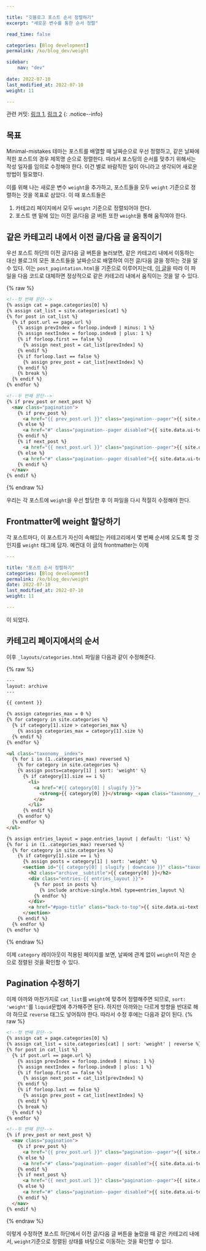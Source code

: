 ```yaml
---

title: "깃블로그 포스트 순서 정렬하기"
excerpt: "새로운 변수를 통한 순서 정렬"

read_time: false

categories: [Blog development]
permalink: /ko/blog_dev/weight

sidebar: 
    nav: "dev"
    
date: 2022-07-10
last_modified_at: 2022-07-10
weight: 11

---
```


관련 커밋: [링크 1](https://github.com/math-jh/math-jh.github.io/commit/88168de8c4a4d593573f8ae2c59d4be81b344f6f), [링크 2](https://github.com/math-jh/math-jh.github.io/commit/c560c2e91c175aaf60d38a64df6bc4247aff220c)
{: .notice--info}

## 목표

Minimal-mistakes 테마는 포스트를 배열할 때 날짜순으로 우선 정렬하고, 같은 날짜에 적힌 포스트의 경우 제목명 순으로 정렬한다. 따라서 포스팅의 순서를 맞추기 위해서는 작성 일자를 임의로 수정해야 한다. 이건 별로 바람직한 일이 아니라고 생각되어 새로운 방법이 필요했다. 

이를 위해 나는 새로운 변수 `weight`을 추가하고, 포스트들을 모두 `weight` 기준으로 정렬하는 것을 목표로 삼았다. 이 때 포스트들은

1. 카테고리 페이지에서 모두 `weight` 기준으로 정렬되어야 한다.
2. 포스트 맨 밑에 있는 이전 글/다음 글 버튼 또한 `weight`을 통해 움직여야 한다.

## 같은 카테고리 내에서 이전 글/다음 글 움직이기

우선 포스트 하단의 이전 글/다음 글 버튼을 눌러보면, 같은 카테고리 내에서 이동하는 대신 블로그의 모든 포스트들을 날짜순으로 배열하여 이전 글/다음 글을 정하는 것을 알 수 있다. 이는 `post_pagintation.html`을 기준으로 이루어지는데, [이 글](https://ansohxxn.github.io/blog/prevnext/)을 따라 이 파일을 다음 코드로 대체하면 정상적으로 같은 카테고리 내에서 움직이는 것을 알 수 있다.

{% raw %}
```html
<!--첫 번째 문단-->
{% assign cat = page.categories[0] %}
{% assign cat_list = site.categories[cat] %}
{% for post in cat_list %}
  {% if post.url == page.url %}
    {% assign prevIndex = forloop.index0 | minus: 1 %}
    {% assign nextIndex = forloop.index0 | plus: 1 %}
    {% if forloop.first == false %}
      {% assign next_post = cat_list[prevIndex] %}
    {% endif %}
    {% if forloop.last == false %}
      {% assign prev_post = cat_list[nextIndex] %}
    {% endif %}
    {% break %}
  {% endif %}
{% endfor %}

<!--두 번째 문단-->
{% if prev_post or next_post %}
  <nav class="pagination">
    {% if prev_post %}
      <a href="{{ prev_post.url }}" class="pagination--pager">{{ site.data.ui-text[site.locale].pagination_previous | default: "Previous" }}</a>
    {% else %}
      <a href="#" class="pagination--pager disabled">{{ site.data.ui-text[site.locale].pagination_previous | default: "Previous" }}</a>
    {% endif %}
    {% if next_post %}
      <a href="{{ next_post.url }}" class="pagination--pager">{{ site.data.ui-text[site.locale].pagination_next | default: "Next" }}</a>
    {% else %}
      <a href="#" class="pagination--pager disabled">{{ site.data.ui-text[site.locale].pagination_next | default: "Next" }}</a>
    {% endif %}
  </nav>
{% endif %}
```
{% endraw %}

우리는 각 포스트에 `weight`을 우선 할당한 후 이 파일을 다시 적절히 수정해야 한다.

## Frontmatter에 weight 할당하기

각 포스트마다, 이 포스트가 자신이 속해있는 카테고리에서 몇 번째 순서에 오도록 할 것인지를 `weight` 태그에 담자. 예컨대 이 글의 frontmatter는 이제 

```yml
---

title: "포스트 순서 정렬하기"
categories: [Blog development]
permalink: /ko/blog_dev/weight
date: 2022-07-10
last_modified_at: 2022-07-10
weight: 11

---
```
이 되었다.

## 카테고리 페이지에서의 순서

이후 `_layouts/categories.html` 파일을 다음과 같이 수정해준다. 

{% raw %}
```html
---
layout: archive
---

{{ content }}

{% assign categories_max = 0 %}
{% for category in site.categories %}
  {% if category[1].size > categories_max %}
    {% assign categories_max = category[1].size %}
  {% endif %}
{% endfor %}

<ul class="taxonomy__index">
  {% for i in (1..categories_max) reversed %}
    {% for category in site.categories %}
    {% assign posts=category[1] | sort: 'weight' %}
      {% if category[1].size == i %}
        <li>
          <a href="#{{ category[0] | slugify }}">
            <strong>{{ category[0] }}</strong> <span class="taxonomy__count">{{ i }}</span>
          </a>
        </li>
      {% endif %}
    {% endfor %}
  {% endfor %}
</ul>

{% assign entries_layout = page.entries_layout | default: 'list' %}
{% for i in (1..categories_max) reversed %}
  {% for category in site.categories %}
    {% if category[1].size == i %}
      {% assign posts = category[1] | sort: 'weight' %}
      <section id="{{ category[0] | slugify | downcase }}" class="taxonomy__section">
        <h2 class="archive__subtitle">{{ category[0] }}</h2>
        <div class="entries-{{ entries_layout }}">
          {% for post in posts %}
            {% include archive-single.html type=entries_layout %}
          {% endfor %}
        </div>
        <a href="#page-title" class="back-to-top">{{ site.data.ui-text[site.locale].back_to_top | default: 'Back to Top' }} &uarr;</a>
      </section>
    {% endif %}
  {% endfor %}
{% endfor %}
```
{% endraw %}

이제 `category` 레이아웃이 적용된 페이지를 보면, 날짜에 관계 없이 `weight`이 작은 순으로 정렬된 것을 확인할 수 있다.

## Pagination 수정하기

이제 아까와 마찬가지로 `cat_list`를 `weight`에 맞추어 정렬해주면 되므로, `sort: 'weight'`를 `liquid`문법에 추가해주면 된다. 하지만 아까와는 다르게 방향을 반대로 해야 하므로 `reverse` 태그도 넣어줘야 한다. 따라서 수정 후에는 다음과 같이 된다.
{% raw %}
```html
<!--첫 번째 문단-->
{% assign cat = page.categories[0] %}
{% assign cat_list = site.categories[cat] | sort: 'weight' | reverse %}
{% for post in cat_list %}
  {% if post.url == page.url %}
    {% assign prevIndex = forloop.index0 | minus: 1 %}
    {% assign nextIndex = forloop.index0 | plus: 1 %}
    {% if forloop.first == false %}
      {% assign next_post = cat_list[prevIndex] %}
    {% endif %}
    {% if forloop.last == false %}
      {% assign prev_post = cat_list[nextIndex] %}
    {% endif %}
    {% break %}
  {% endif %}
{% endfor %}

<!--두 번째 문단-->
{% if prev_post or next_post %}
  <nav class="pagination">
    {% if prev_post %}
      <a href="{{ prev_post.url }}" class="pagination--pager">{{ site.data.ui-text[site.locale].pagination_previous | default: "Previous" }}</a>
    {% else %}
      <a href="#" class="pagination--pager disabled">{{ site.data.ui-text[site.locale].pagination_previous | default: "Previous" }}</a>
    {% endif %}
    {% if next_post %}
      <a href="{{ next_post.url }}" class="pagination--pager">{{ site.data.ui-text[site.locale].pagination_next | default: "Next" }}</a>
    {% else %}
      <a href="#" class="pagination--pager disabled">{{ site.data.ui-text[site.locale].pagination_next | default: "Next" }}</a>
    {% endif %}
  </nav>
{% endif %}
```
{% endraw %}

이렇게 수정하면 포스트 하단에서 이전 글/다음 글 버튼을 눌렀을 때 같은 카테고리 내에서, `weight`기준으로 정렬된 상태를 바탕으로 이동하는 것을 확인할 수 있다.